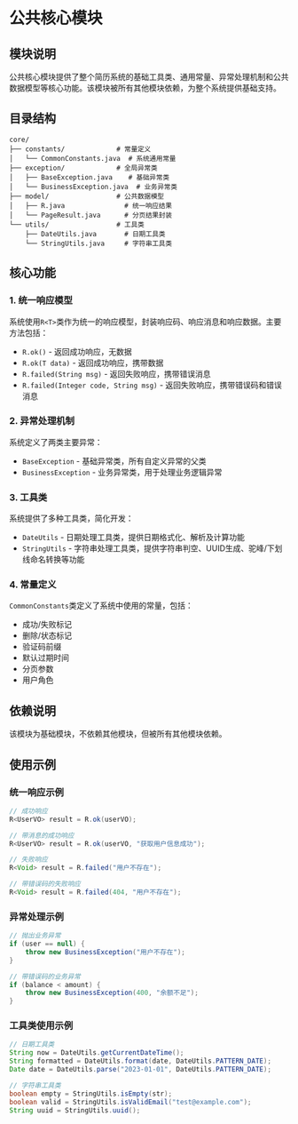 # 公共核心模块

## 模块说明
公共核心模块提供了整个简历系统的基础工具类、通用常量、异常处理机制和公共数据模型等核心功能。该模块被所有其他模块依赖，为整个系统提供基础支持。

## 目录结构
```
core/
├── constants/             # 常量定义
│   └── CommonConstants.java  # 系统通用常量
├── exception/             # 全局异常类
│   ├── BaseException.java    # 基础异常类
│   └── BusinessException.java  # 业务异常类
├── model/                 # 公共数据模型
│   ├── R.java               # 统一响应结果
│   └── PageResult.java      # 分页结果封装
└── utils/                 # 工具类
    ├── DateUtils.java       # 日期工具类
    └── StringUtils.java     # 字符串工具类
```

## 核心功能

### 1. 统一响应模型
系统使用`R<T>`类作为统一的响应模型，封装响应码、响应消息和响应数据。主要方法包括：
- `R.ok()` - 返回成功响应，无数据
- `R.ok(T data)` - 返回成功响应，携带数据
- `R.failed(String msg)` - 返回失败响应，携带错误消息
- `R.failed(Integer code, String msg)` - 返回失败响应，携带错误码和错误消息

### 2. 异常处理机制
系统定义了两类主要异常：
- `BaseException` - 基础异常类，所有自定义异常的父类
- `BusinessException` - 业务异常类，用于处理业务逻辑异常

### 3. 工具类
系统提供了多种工具类，简化开发：
- `DateUtils` - 日期处理工具类，提供日期格式化、解析及计算功能
- `StringUtils` - 字符串处理工具类，提供字符串判空、UUID生成、驼峰/下划线命名转换等功能

### 4. 常量定义
`CommonConstants`类定义了系统中使用的常量，包括：
- 成功/失败标记
- 删除/状态标记
- 验证码前缀
- 默认过期时间
- 分页参数
- 用户角色

## 依赖说明
该模块为基础模块，不依赖其他模块，但被所有其他模块依赖。

## 使用示例

### 统一响应示例
```java
// 成功响应
R<UserVO> result = R.ok(userVO);

// 带消息的成功响应
R<UserVO> result = R.ok(userVO, "获取用户信息成功");

// 失败响应
R<Void> result = R.failed("用户不存在");

// 带错误码的失败响应
R<Void> result = R.failed(404, "用户不存在");
```

### 异常处理示例
```java
// 抛出业务异常
if (user == null) {
    throw new BusinessException("用户不存在");
}

// 带错误码的业务异常
if (balance < amount) {
    throw new BusinessException(400, "余额不足");
}
```

### 工具类使用示例
```java
// 日期工具类
String now = DateUtils.getCurrentDateTime();
String formatted = DateUtils.format(date, DateUtils.PATTERN_DATE);
Date date = DateUtils.parse("2023-01-01", DateUtils.PATTERN_DATE);

// 字符串工具类
boolean empty = StringUtils.isEmpty(str);
boolean valid = StringUtils.isValidEmail("test@example.com");
String uuid = StringUtils.uuid();
```